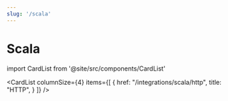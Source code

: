 ```yaml
---
slug: '/scala'
---
```


# Scala

import CardList from '@site/src/components/CardList'

<CardList
columnSize={4}
items={[
{
href: "/integrations/scala/http",
title: "HTTP",
}
]}
/>
